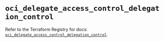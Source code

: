# `oci_delegate_access_control_delegation_control`

Refer to the Terraform Registry for docs: [`oci_delegate_access_control_delegation_control`](https://registry.terraform.io/providers/hashicorp/oci/7.19.0/docs/resources/delegate_access_control_delegation_control).

